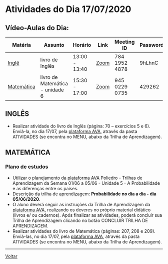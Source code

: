 # Atividades do Dia 17/07/2020

## Vídeo-Aulas do Dia:

| Matéria | Assunto |Horário | Link | Meeting ID | Password |
|---------|---------|--------|------|------------|----------|
| [Inglê](#inglês) | livro de Inglês | 13:00 - 13:40 | [Zoom](https://us04web.zoom.us/j/78419524878?pwd=TEd5QkxLemhMS3dNeHczeDhYOWcwZz09) | 784 1952 4878 | 9hLhnC | 
| [Matemática](#matemática) | livro de Matemática - unidade 6 | 15:30 - 17:00 | [Zoom](https://zoom.us/j/94502290735?pwd=aEhLbUk5RGQwZUE2TldqSExzVHRkUT09) | 945 0229 0735 | 429262 |


## INGLÊS

* Realizar atividade do livro de Inglês (página: 70 – exercícios 5 e 6). Enviá-la, no dia 17/07, pela [plataforma AVA], através da pasta ATIVIDADES (se encontra no MENU, abaixo da Trilha de Aprendizagem).

## MATEMÁTICA

### Plano de estudos

* Utilizar o planejamento da [plataforma AVA] Poliedro - Trilhas de Aprendizagem da Semana 01/06 a 05/06 - Unidade 5 - A Probabilidade e as diferenças entre os países.
* Descrição da trilha de aprendizagem: **Probabilidade no dia a dia - dia 05/06/2020**.
* O aluno deverá seguir as instruções da Trilha de Aprendizagem da [plataforma AVA], realizando os deveres no próprio material didático (livros e/ ou cadernos). Após finalizar as atividades, poderá concluir sua Trilha de Aprendizagem clicando no botão CONCLUIR TRILHA DE APRENDIZAGEM.
* Realizar atividades do livro de Matemática (páginas: 207, 208 e 209). Enviá-las, no dia 17/07, pela [plataforma AVA], através da pasta ATIVIDADES (se encontra no MENU, abaixo da Trilha de Aprendizagem).

---
[Voltar](index.md)


[plataforma AVA]: https://poliedro-ava.azurewebsites.net
